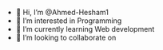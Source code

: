 - 👋 Hi, I’m @Ahmed-Hesham1
- 👀 I’m interested in Programming
- 🌱 I’m currently learning Web development
- 💞️ I’m looking to collaborate on 

<!---
Ahmed-Hesham1/Ahmed-Hesham1 is a ✨ special ✨ repository because its `README.md` (this file) appears on your GitHub profile.
You can click the Preview link to take a look at your changes.
--->
